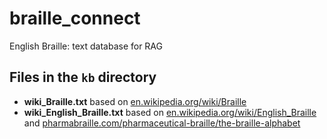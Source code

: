 # braille_connect
English Braille: text database for RAG

## Files in the `kb` directory

- **wiki_Braille.txt** based on [en.wikipedia.org/wiki/Braille](https://en.wikipedia.org/wiki/Braille)
- **wiki_English_Braille.txt** based on [en.wikipedia.org/wiki/English_Braille](https://en.wikipedia.org/wiki/English_Braille) and [pharmabraille.com/pharmaceutical-braille/the-braille-alphabet](https://www.pharmabraille.com/pharmaceutical-braille/the-braille-alphabet/)

